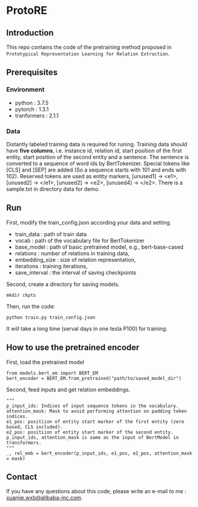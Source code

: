 # ProtoRE

## Introduction
This repo contains the code of the pretraining method proposed in  `Prototypical Representation Learning for Relation Extraction`.

## Prerequisites

### Environment
* python : 3.7.5
* pytorch : 1.3.1
* tranformers : 2.1.1


### Data
Distantly labeled training data is required for runing. Training data should have **five columns**, i.e. instance id, relation id, start position of the first entity, start position of the second entity and a sentence. The sentence is converted to a sequence of word ids by BertTokenizer. Special tokens like [CLS] and [SEP] are added (So a sequence starts with 101 and ends with 102). Reserved tokens are used as entity markers, [unused1] -> \<e1\>, [unused2] -> \</e1\>, [unused2] -> \<e2\>, [unused4] -> \</e2\>. There is a sample.txt in directory data for demo.

## Run
First, modify the train_config.json according your data and setting.

 * train_data : path of train data
 * vocab : path of the vocabulary file for BertTokenizer
 * base_model : path of basic pretrained model, e.g., bert-base-cased
 * relations : number of relations in training data,
 * embedding_size : size of relation representation,
 * iterations  : training iterations,
 * save_interval : the interval of saving checkpoints

Second, create a directory for saving models.

```
mkdir ckpts
```

Then, run the code:

```
python train.py train_config.json
```

It will take a long time (serval days in one tesla P100) for training. 

## How to use the pretrained encoder
First, load the pretrained model

```
from models.bert_em import BERT_EM
bert_encoder = BERT_EM.from_pretrained("path/to/saved_model_dir")
```
Second, feed inputs and get relation embeddings.

```
"""
p_input_ids: Indices of input sequence tokens in the vocabulary.
attention_mask: Mask to avoid performing attention on padding token indices.
e1_pos: positiion of entity start marker of the first entity (zero based, CLS included).
e2_pos: positiion of entity start marker of the second entity.
p_input_ids, attention_mask is same as the input of BertModel in transformers.
"""
_, rel_emb = bert_encoder(p_input_ids, e1_pos, e2_pos, attention_mask = mask)
```

## Contact
If you have any questions about this code, please write an e-mail to me : xuanjie.wxb@alibaba-inc.com.
